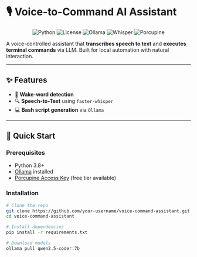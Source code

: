 # 🎙️ Voice-to-Command AI Assistant  

<p align="center">
  <img src="https://img.shields.io/badge/Python-3.8%2B-blue?logo=python" alt="Python">
  <img src="https://img.shields.io/badge/License-MIT-green" alt="License">
  <img src="https://img.shields.io/badge/LLM-Ollama-orange?logo=ollama" alt="Ollama">
  <img src="https://img.shields.io/badge/ASR-Whisper-lightgrey?logo=openai" alt="Whisper">
  <img src="https://img.shields.io/badge/Wakeword-Porcupine-yellow" alt="Porcupine">
</p>

A voice-controlled assistant that **transcribes speech to text** and **executes terminal commands** via LLM. Built for local automation with natural interaction.

---

## ✨ Features  
- 🎤 **Wake-word detection** 
- 🔍 **Speech-to-Text** using `faster-whisper`  
- 💻 **Bash script generation** via `Ollama`  

---

## 🚀 Quick Start

### Prerequisites
- Python 3.8+
- [Ollama](https://ollama.ai/) installed
- [Porcupine Access Key](https://console.picovoice.ai/) (free tier available)

### Installation
```bash
# Clone the repo
git clone https://github.com/your-username/voice-command-assistant.git
cd voice-command-assistant

# Install dependencies
pip install -r requirements.txt

# Download models
ollama pull qwen2.5-coder:7b
